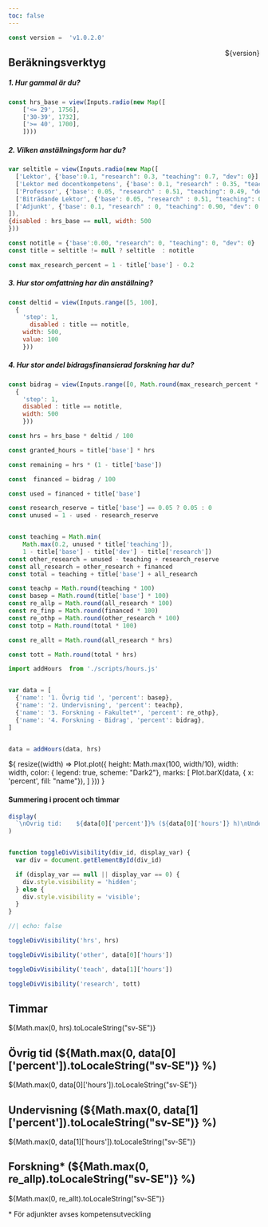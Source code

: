 ```yaml
---
toc: false
---
```


```js
const version =  'v1.0.2.0'
```

<div style="float: right" >${version}</div>
<h2>Beräkningsverktyg</h2>

<!-- Text? -->

<h5>1. Hur gammal är du?</h5>

```js
const hrs_base = view(Inputs.radio(new Map([
    ['<= 29', 1756],
    ['30-39', 1732],
    ['>= 40', 1700],
    ])))

```

<h5>2. Vilken anställningsform har du?</h5>


```js
var seltitle = view(Inputs.radio(new Map([
  ['Lektor', {'base':0.1, "research": 0.3, "teaching": 0.7, "dev": 0}],
  ['Lektor med docentkompetens', {'base': 0.1, "research" : 0.35, "teaching": 0.65, "dev": 0}],
  ['Professor', {'base': 0.05, "research" : 0.51, "teaching": 0.49, "dev": 0}],
  ['Biträdande Lektor', {'base': 0.05, "research" : 0.51, "teaching": 0.49, "dev": 0}],
  ['Adjunkt', {'base': 0.1, "research" : 0, "teaching": 0.90, "dev": 0.1}],
]),
{disabled : hrs_base == null, width: 500
}))
```

```js
const notitle = {'base':0.00, "research": 0, "teaching": 0, "dev": 0}
const title = seltitle != null ? seltitle  : notitle
```

```js
const max_research_percent = 1 - title['base'] - 0.2
```
<h5>3. Hur stor omfattning har din anställning?</h5>

```js
const deltid = view(Inputs.range([5, 100],
  {
    'step': 1,
      disabled : title == notitle,
    width: 500,
    value: 100
    }))
```

<h5>4. Hur stor andel bidragsfinansierad forskning har du?</h5>

```js
const bidrag = view(Inputs.range([0, Math.round(max_research_percent * 100)],
  {
    'step': 1,
    disabled : title == notitle,
    width: 500
    }))
```


```js
const hrs = hrs_base * deltid / 100
```


```js
const granted_hours = title['base'] * hrs
```

```js
const remaining = hrs * (1 - title['base'])
```

```js
const  financed = bidrag / 100
```


```js
const used = financed + title['base']

const research_reserve = title['base'] == 0.05 ? 0.05 : 0
const unused = 1 - used - research_reserve


const teaching = Math.min(
    Math.max(0.2, unused * title['teaching']),
    1 - title['base'] - title['dev'] - title['research'])
const other_research = unused - teaching + research_reserve
const all_research = other_research + financed
const total = teaching + title['base'] + all_research

const teachp = Math.round(teaching * 100)
const basep = Math.round(title['base'] * 100)
const re_allp = Math.round(all_research * 100)
const re_finp = Math.round(financed * 100)
const re_othp = Math.round(other_research * 100)
const totp = Math.round(total * 100)

const re_allt = Math.round(all_research * hrs)

const tott = Math.round(total * hrs)
```

```js
import addHours  from './scripts/hours.js'
```



```js

var data = [
  {'name': '1. Övrig tid ', 'percent': basep},
  {'name': '2. Undervisning', 'percent': teachp},
  {'name': '3. Forskning - Fakultet*', 'percent': re_othp},
  {'name': '4. Forskning - Bidrag', 'percent': bidrag},
]


data = addHours(data, hrs)
```




<div class="grid grid-cols-1">
  <div class="card">${
    resize((width) => Plot.plot({
      height: Math.max(100, width/10),
      width: width,
      color: { legend: true, scheme: "Dark2"},
      marks: [
        Plot.barX(data, {
          x: 'percent', fill: "name"}),
      ]
    }))
  }</div>
</div>


<h4>  Summering i procent och timmar </h4>


```js
display(
  `\nÖvrig tid:    ${data[0]['percent']}% (${data[0]['hours']} h)\nUndervisning: ${data[1]['percent']}% (${data[1]['hours']} h)\nForskning:    ${re_allp}% (${re_allt} h)\n    Varav bidrag:    ${data[3]['percent']}% (${data[3]['hours']} h)\n    Varav Fakultet*: ${data[2]['percent']}% (${data[2]['hours']} h)\n\nTotal: ${totp}% (${tott} h)`
)
```


<style>

.hero {
  display: flex;
  flex-direction: column;
  align-items: center;
  font-family: var(--sans-serif);
  margin: 4rem 0 8rem;
  text-wrap: balance;
  text-align: center;
}

.hero h1 {
  margin: 1rem 0;
  padding: 1rem 0;
  max-width: none;
  font-size: 14vw;
  font-weight: 900;
  line-height: 1;
  background: linear-gradient(30deg, var(--theme-foreground-focus), currentColor);
  -webkit-background-clip: text;
  -webkit-text-fill-color: transparent;
  background-clip: text;
}

.hero h2 {
  margin: 0;
  max-width: 34em;
  font-size: 20px;
  font-style: initial;
  font-weight: 500;
  line-height: 1.5;
  color: var(--theme-foreground-muted);
}

@media (min-width: 640px) {
  .hero h1 {
    font-size: 90px;
  }
}

</style>


```js

function toggleDivVisibility(div_id, display_var) {
  var div = document.getElementById(div_id)

  if (display_var == null || display_var == 0) {
    div.style.visibility = 'hidden';
  } else {
    div.style.visibility = 'visible';
  }
}

```

```js
//| echo: false

toggleDivVisibility('hrs', hrs)

toggleDivVisibility('other', data[0]['hours'])

toggleDivVisibility('teach', data[1]['hours'])

toggleDivVisibility('research', tott)

```



<div class="grid grid-cols-4 gap-4">
  </div>

  <div class="card" id=hrs>
    <h2>Timmar</h2>
    <span class="big">${Math.max(0, hrs).toLocaleString("sv-SE")}</span>
  </div>

  <div class="card" id=other>
    <h2>Övrig tid (${Math.max(0, data[0]['percent']).toLocaleString("sv-SE")} %)</h2>
    <span class="big">${Math.max(0, data[0]['hours']).toLocaleString("sv-SE")}</span>
  </div>

  <div class="card" id=teach>
    <h2>Undervisning (${Math.max(0, data[1]['percent']).toLocaleString("sv-SE")} %)</h2>
    <span class="big">${Math.max(0, data[1]['hours']).toLocaleString("sv-SE")}</span>
  </div>

  <div class="card" id=research>
    <h2>Forskning* (${Math.max(0, re_allp).toLocaleString("sv-SE")} %)</h2>
    <span class="big">${Math.max(0, re_allt).toLocaleString("sv-SE")}</span>
  </div>


</div>

\* För adjunkter avses kompetensutveckling

